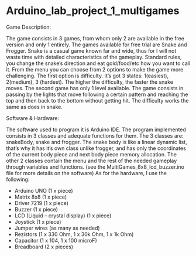 # Arduino_lab_project_1_multigames

Game Description:

  The game consists in 3 games, from whom only 2 are available in the free version and only 1 entirely.
The games available for free trial are Snake and Frogger. Snake is a casual game known far and wide, thus for I will not waste time with detailed characteristics of the gameplay. Standard rules, you change the snake’s direction and eat gold/food/etc how you want to call it. From the menu you can choose from 2 options to make the game more challenging. The first option is difficulty. It’s got 3 states: 1(easiest), 2(medium), 3 (hardest). The higher the difficulty, the faster the snake moves. The second game has only 1 level available. The game consists in passing by the lights that move following a certain pattern and reaching the top and then back to the bottom without getting hit.  The difficulty works the same as does in snake.

Software & Hardware:

  The software used to program it is Arduino IDE. The program implemented consists in 3 classes and adequate functions for them. The 3 classes are: snakeBody, snake and frogger. The snake body is like a linear dynamic list, that’s why it has it’s own class unlike frogger, and has only the coordinates of the current body piece and next body piece memory allocation. The other 2 classes contain the menu and the rest of the needed gameplay through variables and functions.
 (see the MultiGames_8x8_lcd_buzzer.ino file for more details on the software)
	As for the hardware, I use the following:
- Arduino UNO (1 x piece)
- Matrix 8x8 (1 x piece)
- Driver 7219 (1 x piece)
- Buzzer (1 x piece)
- LCD (Liquid – crystal display) (1 x piece)
- Joystick (1 x piece)
- Jumper wires (as many as needed)
- Rezistors (1 x 330 Ohm, 1 x 30k Ohm, 1 x 1k Ohm)
- Capacitor (1 x 104, 1 x 100 microF)
- Breadboard (2 x pieces)
